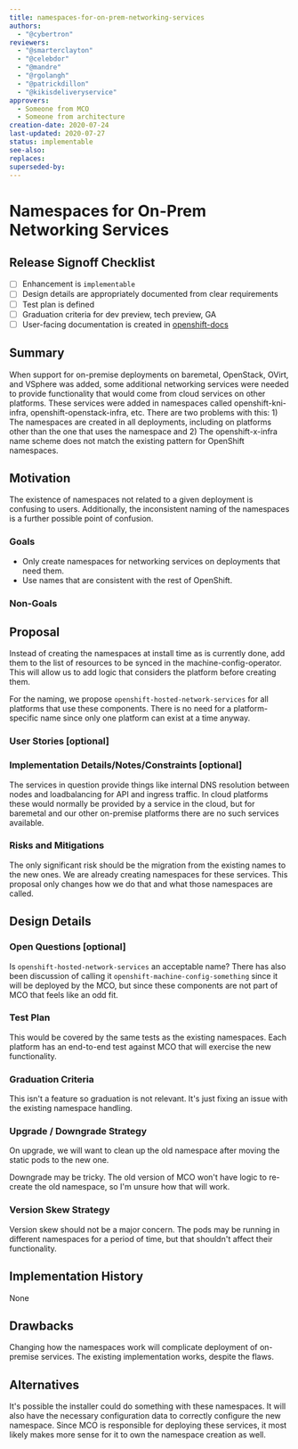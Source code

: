 ```yaml
---
title: namespaces-for-on-prem-networking-services
authors:
  - "@cybertron"
reviewers:
  - "@smarterclayton"
  - "@celebdor"
  - "@mandre"
  - "@rgolangh"
  - "@patrickdillon"
  - "@kikisdeliveryservice"
approvers:
  - Someone from MCO
  - Someone from architecture
creation-date: 2020-07-24
last-updated: 2020-07-27
status: implementable
see-also:
replaces:
superseded-by:
---
```


# Namespaces for On-Prem Networking Services

## Release Signoff Checklist

- [ ] Enhancement is `implementable`
- [ ] Design details are appropriately documented from clear requirements
- [ ] Test plan is defined
- [ ] Graduation criteria for dev preview, tech preview, GA
- [ ] User-facing documentation is created in [openshift-docs](https://github.com/openshift/openshift-docs/)

## Summary

When support for on-premise deployments on baremetal, OpenStack, OVirt, and
VSphere was added, some additional networking services were needed to provide
functionality that would come from cloud services on other platforms. These
services were added in namespaces called openshift-kni-infra,
openshift-openstack-infra, etc. There are two problems with this: 1) The
namespaces are created in all deployments, including on platforms other
than the one that uses the namespace and 2) The openshift-x-infra name scheme
does not match the existing pattern for OpenShift namespaces.

## Motivation

The existence of namespaces not related to a given deployment is confusing to
users. Additionally, the inconsistent naming of the namespaces is a further
possible point of confusion.

### Goals

- Only create namespaces for networking services on deployments that need them.
- Use names that are consistent with the rest of OpenShift.

### Non-Goals

## Proposal

Instead of creating the namespaces at install time as is currently done, add
them to the list of resources to be synced in the machine-config-operator.
This will allow us to add logic that considers the platform before creating
them.

For the naming, we propose `openshift-hosted-network-services` for all
platforms that use these components. There is no need for a platform-specific
name since only one platform can exist at a time anyway.

### User Stories [optional]

### Implementation Details/Notes/Constraints [optional]

The services in question provide things like internal DNS resolution between
nodes and loadbalancing for API and ingress traffic. In cloud platforms these
would normally be provided by a service in the cloud, but for baremetal and
our other on-premise platforms there are no such services available.

### Risks and Mitigations

The only significant risk should be the migration from the existing names
to the new ones. We are already creating namespaces for these services.
This proposal only changes how we do that and what those namespaces are
called.

## Design Details

### Open Questions [optional]

Is `openshift-hosted-network-services` an acceptable name? There has also been
discussion of calling it `openshift-machine-config-something` since it will be
deployed by the MCO, but since these components are not part of MCO that feels
like an odd fit.

### Test Plan

This would be covered by the same tests as the existing namespaces. Each
platform has an end-to-end test against MCO that will exercise the new
functionality.

### Graduation Criteria

This isn't a feature so graduation is not relevant. It's just fixing an
issue with the existing namespace handling.

### Upgrade / Downgrade Strategy

On upgrade, we will want to clean up the old namespace after moving the static
pods to the new one.

Downgrade may be tricky. The old version of MCO won't have logic to re-create
the old namespace, so I'm unsure how that will work.

### Version Skew Strategy

Version skew should not be a major concern. The pods may be running in
different namespaces for a period of time, but that shouldn't affect their
functionality.

## Implementation History

None

## Drawbacks

Changing how the namespaces work will complicate deployment of on-premise
services. The existing implementation works, despite the flaws.

## Alternatives

It's possible the installer could do something with these namespaces. It will
also have the necessary configuration data to correctly configure the new
namespace. Since MCO is responsible for deploying these services, it most
likely makes more sense for it to own the namespace creation as well.

